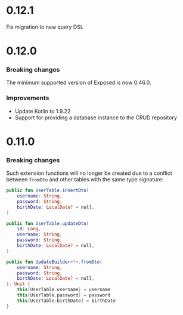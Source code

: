 # 0.12.1

Fix migration to new query DSL


# 0.12.0

### Breaking changes

The minimum supported version of Exposed is now 0.46.0.

### Improvements
- Update Kotlin to 1.9.22
- Support for providing a database instance to the CRUD repository

# 0.11.0

### Breaking changes

Such extension functions will no longer be created due to a conflict between `fromDto` and other tables with the same type signature:
```kotlin
public fun UserTable.insertDto(
    username: String,
    password: String,
    birthDate: LocalDate? = null,
)

public fun UserTable.updateDto(
    id: Long,
    username: String,
    password: String,
    birthDate: LocalDate? = null,
)

public fun UpdateBuilder<*>.fromDto(
    username: String,
    password: String,
    birthDate: LocalDate? = null,
): Unit {
    this[UserTable.username] = username
    this[UserTable.password] = password
    this[UserTable.birthDate] = birthDate
}
```
